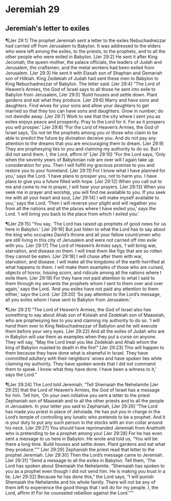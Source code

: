 # Jeremiah 29

## Jeremiah's letter to exiles
¶[Jer 29:1] The prophet Jeremiah sent a letter to the exiles Nebuchadnezzar had carried off from Jerusalem to Babylon. It was addressed to the elders who were left among the exiles, to the priests, to the prophets, and to all the other people who were exiled in Babylon.
[Jer 29:2] He sent it after King Jeconiah, the queen mother, the palace officials, the leaders of Judah and Jerusalem, the craftsmen, and the metal workers had been exiled from Jerusalem.
[Jer 29:3] He sent it with Elasah son of Shaphan and Gemariah son of Hilkiah. King Zedekiah of Judah had sent these men to Babylon to King Nebuchadnezzar of Babylon. The letter said:
[Jer 29:4] “The Lord of Heaven’s Armies, the God of Israel says to all those he sent into exile to Babylon from Jerusalem,
[Jer 29:5] ‘Build houses and settle down. Plant gardens and eat what they produce.
[Jer 29:6] Marry and have sons and daughters. Find wives for your sons and allow your daughters to get married so that they too can have sons and daughters. Grow in number; do not dwindle away.
[Jer 29:7] Work to see that the city where I sent you as exiles enjoys peace and prosperity. Pray to the Lord for it. For as it prospers you will prosper.’
[Jer 29:8] “For the Lord of Heaven’s Armies, the God of Israel says, ‘Do not let the prophets among you or those who claim to be able to predict the future by divination deceive you. And do not pay any attention to the dreams that you are encouraging them to dream.
[Jer 29:9] They are prophesying lies to you and claiming my authority to do so. But I did not send them. I, the Lord, affirm it!’
[Jer 29:10] “For the Lord says, ‘Only when the seventy years of Babylonian rule are over will I again take up consideration for you. Then I will fulfill my gracious promise to you and restore you to your homeland.
[Jer 29:11] For I know what I have planned for you,’ says the Lord. ‘I have plans to prosper you, not to harm you. I have plans to give you a future filled with hope.
[Jer 29:12] When you call out to me and come to me in prayer, I will hear your prayers.
[Jer 29:13] When you seek me in prayer and worship, you will find me available to you. If you seek me with all your heart and soul,
[Jer 29:14] I will make myself available to you,’ says the Lord. ‘Then I will reverse your plight and will regather you from all the nations and all the places where I have exiled you,’ says the Lord. ‘I will bring you back to the place from which I exiled you.’

¶[Jer 29:15] “You say, ‘The Lord has raised up prophets of good news for us here in Babylon.’
[Jer 29:16] But just listen to what the Lord has to say about the king who occupies David’s throne and all your fellow countrymen who are still living in this city of Jerusalem and were not carried off into exile with you.
[Jer 29:17] The Lord of Heaven’s Armies says, ‘I will bring war, starvation, and disease on them. I will treat them like figs that are so rotten they cannot be eaten.
[Jer 29:18] I will chase after them with war, starvation, and disease. I will make all the kingdoms of the earth horrified at what happens to them. I will make them examples of those who are cursed, objects of horror, hissing scorn, and ridicule among all the nations where I exile them.
[Jer 29:19] For they have not paid attention to what I said to them through my servants the prophets whom I sent to them over and over again,’ says the Lord. ‘And you exiles have not paid any attention to them either,’ says the Lord.
[Jer 29:20] ‘So pay attention to the Lord’s message, all you exiles whom I have sent to Babylon from Jerusalem.’

¶[Jer 29:21] “The Lord of Heaven’s Armies, the God of Israel also has something to say about Ahab son of Kolaiah and Zedekiah son of Maaseiah, who are prophesying lies to you and claiming my authority to do so. ‘I will hand them over to King Nebuchadnezzar of Babylon and he will execute them before your very eyes.
[Jer 29:22] And all the exiles of Judah who are in Babylon will use them as examples when they put a curse on anyone. They will say, “May the Lord treat you like Zedekiah and Ahab whom the king of Babylon roasted to death in the fire!”
[Jer 29:23] This will happen to them because they have done what is shameful in Israel. They have committed adultery with their neighbors’ wives and have spoken lies while claiming my authority. They have spoken words that I did not command them to speak. I know what they have done. I have been a witness to it,’ says the Lord.”

¶[Jer 29:24] The Lord told Jeremiah, “Tell Shemaiah the Nehelamite
[Jer 29:25] that the Lord of Heaven’s Armies, the God of Israel has a message for him. Tell him, ‘On your own initiative you sent a letter to the priest Zephaniah son of Maaseiah and to all the other priests and to all the people in Jerusalem. In your letter you said to Zephaniah,
[Jer 29:26] “The Lord has made you priest in place of Jehoiada. He has put you in charge in the Lord’s temple of controlling any lunatic who pretends to be a prophet. And it is your duty to put any such person in the stocks with an iron collar around his neck.
[Jer 29:27] You should have reprimanded Jeremiah from Anathoth who is pretending to be a prophet among you!
[Jer 29:28] For he has even sent a message to us here in Babylon. He wrote and told us, “You will be there a long time. Build houses and settle down. Plant gardens and eat what they produce.”’”
[Jer 29:29] Zephaniah the priest read that letter to the prophet Jeremiah.
[Jer 29:30] Then the Lord’s message came to Jeremiah.
[Jer 29:31] “Send a message to all the exiles in Babylon. Tell them, ‘The Lord has spoken about Shemaiah the Nehelamite. “Shemaiah has spoken to you as a prophet even though I did not send him. He is making you trust in a lie.
[Jer 29:32] Because he has done this,” the Lord says, “I will punish Shemaiah the Nehelamite and his whole family. There will not be any of them left to experience the good things that I will do for my people. I, the Lord, affirm it! For he counseled rebellion against the Lord.”’”
